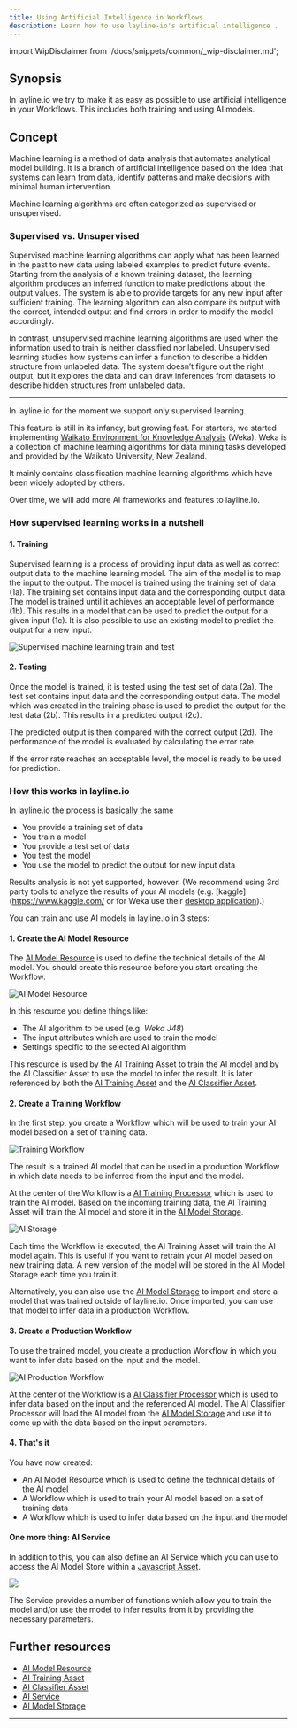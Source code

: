 ```yaml
---
title: Using Artificial Intelligence in Workflows
description: Learn how to use layline-io's artificial intelligence .
---
```


import WipDisclaimer from '/docs/snippets/common/_wip-disclaimer.md';

## Synopsis

In layline.io we try to make it as easy as possible to use artificial intelligence in your Workflows.
This includes both training and using AI models.

## Concept

Machine learning is a method of data analysis that automates analytical model building.
It is a branch of artificial intelligence based on the idea that systems can learn from data, identify patterns and make decisions with minimal human intervention.

Machine learning algorithms are often categorized as supervised or unsupervised.

### Supervised vs. Unsupervised
Supervised machine learning algorithms can apply what has been learned in the past to new data using labeled examples to predict future events.
Starting from the analysis of a known training dataset, the learning algorithm produces an inferred function to make predictions about the output values.
The system is able to provide targets for any new input after sufficient training.
The learning algorithm can also compare its output with the correct, intended output and find errors in order to modify the model accordingly.

In contrast, unsupervised machine learning algorithms are used when the information used to train is neither classified nor labeled.
Unsupervised learning studies how systems can infer a function to describe a hidden structure from unlabeled data.
The system doesn’t figure out the right output, but it explores the data and can draw inferences from datasets to describe hidden structures from unlabeled data.

---

In layline.io for the moment we support only supervised learning.

This feature is still in its infancy, but growing fast.
For starters, we started implementing [Waikato Environment for Knowledge Analysis](https://www.cs.waikato.ac.nz/~ml/weka/ "Waikato Environment for Knowledge Analysis") (Weka).
Weka is a collection of machine learning algorithms for data mining tasks developed and provided by the Waikato University, New Zealand.

It mainly contains classification machine learning algorithms which have been widely adopted by others.

Over time, we will add more AI frameworks and features to layline.io.

### How supervised learning works in a nutshell

#### 1. Training
Supervised learning is a process of providing input data as well as correct output data to the machine learning model.
The aim of the model is to map the input to the output.
The model is trained using the training set of data (1a).
The training set contains input data and the corresponding output data.
The model is trained until it achieves an acceptable level of performance (1b).
This results in a model that can be used to predict the output for a given input (1c).
It is also possible to use an existing model to predict the output for a new input.

![Supervised machine learning train and test](./.03-artificial-intelligence_images/1705920719983.png "Supervised machine learning train and test")

#### 2. Testing
Once the model is trained, it is tested using the test set of data (2a).
The test set contains input data and the corresponding output data.
The model which was created in the training phase is used to predict the output for the test data (2b).
This results in a predicted output (2c).

The predicted output is then compared with the correct output (2d).
The performance of the model is evaluated by calculating the error rate.

If the error rate reaches an acceptable level, the model is ready to be used for prediction. 

### How this works in layline.io

In layline.io the process is basically the same
* You provide a training set of data
* You train a model
* You provide a test set of data
* You test the model
* You use the model to predict the output for new input data

Results analysis is not yet supported, however.
(We recommend using 3rd party tools to analyze the results of your AI models (e.g. [kaggle](https://www.kaggle.com/ or for Weka use their [desktop application](https://waikato.github.io/weka-wiki/downloading_weka/)).)

You can train and use AI models in layline.io in 3 steps:

#### 1. Create the AI Model Resource

The [AI Model Resource](/docs/assets/resources/asset-resource-ai-model) is used to define the technical details of the AI model.
You should create this resource before you start creating the Workflow.

![](./.03-artificial-intelligence_images/1705935659227.png "AI Model Resource")

In this resource you define things like:
* The AI algorithm to be used (e.g. _Weka J48_)
* The input attributes which are used to train the model
* Settings specific to the selected AI algorithm

This resource is used by the AI Training Asset to train the AI model and by the AI Classifier Asset to use the model to infer the result.
It is later referenced by both the [AI Training Asset](/docs/assets/processors-flow/asset-flow-ai-trainer) and the [AI Classifier Asset](/docs/assets/processors-flow/asset-flow-ai-classifier).

#### 2. Create a Training Workflow

In the first step, you create a Workflow which will be used to train your AI model based on a set of training data.

![Training Workflow](./.03-artificial-intelligence_images/1705930468563.png "Training Workflow")

The result is a trained AI model that can be used in a production Workflow in which data needs to be inferred from the input and the model.

At the center of the Workflow is a [AI Training Processor](/docs/assets/processors-flow/asset-flow-ai-trainer) which is used to train the AI model.
Based on the incoming training data, the AI Training Asset will train the AI model and store it in the [AI Model Storage](/docs/concept/operations/cluster#ai-storage).

![](./.03-artificial-intelligence_images/1705936281980.png "AI Storage")

Each time the Workflow is executed, the AI Training Asset will train the AI model again.
This is useful if you want to retrain your AI model based on new training data.
A new version of the model will be stored in the AI Model Storage each time you train it.

Alternatively, you can also use the [AI Model Storage](/docs/concept/operations/cluster#ai-storage) to import and store a model that was trained outside of layline.io.
Once imported, you can use that model to infer data in a production Workflow.

#### 3. Create a Production Workflow

To use the trained model, you create a production Workflow in which you want to infer data based on the input and the model.

![](./.03-artificial-intelligence_images/1705935241883.png "AI Production Workflow")

At the center of the Workflow is a [AI Classifier Processor](/docs/assets/processors-flow/asset-flow-ai-classifier) which is used to infer data based on the input and the referenced AI model.
The AI Classifier Processor will load the AI model from the [AI Model Storage](/docs/concept/operations/cluster#ai-storage) and use it to come up with the data based on the input parameters.

#### 4. That's it

You have now created:
* An AI Model Resource which is used to define the technical details of the AI model
* A Workflow which is used to train your AI model based on a set of training data
* A Workflow which is used to infer data based on the input and the model

#### One more thing: AI Service

In addition to this, you can also define an AI Service which you can use to access the AI Model Store within a [Javascript Asset](/docs/assets/processors-flow/asset-flow-javascript).

![](./.03-artificial-intelligence_images/1705936929043.png)

The Service provides a number of functions which allow you to train the model and/or use the model to infer results from it by providing the necessary parameters. 

## Further resources

* [AI Model Resource](/docs/assets/resources/asset-resource-ai-model)
* [AI Training Asset](/docs/assets/processors-flow/asset-flow-ai-trainer)
* [AI Classifier Asset](/docs/assets/processors-flow/asset-flow-ai-classifier)
* [AI Service](/docs/assets/processors-flow/asset-flow-javascript#ai-service)
* [AI Model Storage](/docs/concept/operations/cluster#ai-storage)

---

<WipDisclaimer></WipDisclaimer>


